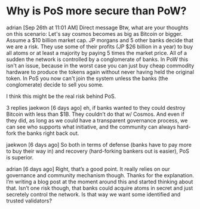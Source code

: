 # Why is PoS more secure than PoW?

adrian [Sep 26th at 11:01 AM] 
Direct message
Btw, what are your thoughts on this scenario:
Let's say cosmos becomes as big as Bitcoin or bigger. Assume a $10 billion market cap. JP morgans and 5 other banks decide that we are a risk. They use some of their profits (JP $26 billion in a year) to buy all atoms or at least a majority by paying 5 times the market price. All of a sudden the network is controlled by a conglomerate of banks. In PoW this isn't an issue, because in the worst case you can just buy cheap commodity hardware to produce the tokens again without never having held the original token. In PoS you now can't join the system unless the banks (the conglomerate) decide to sell you some.

I think this might be the real risk behind PoS.


3 replies
jaekwon [6 days ago] 
eh, if banks wanted to they could destroy Bitcoin with less than $1B.  They couldn’t do that w/ Cosmos.  And even if they did, as long as we could have a transparent governance process, we can see who supports what initiative, and the community can always hard-fork the banks right back out.


jaekwon [6 days ago] 
So both in terms of defense (banks have to pay more to buy their way in) and recovery (hard-forking bankers out is easier), PoS is superior.


adrian 
[6 days ago] 
Right, that’s a good point. It really relies on our governance and community mechanism though. Thanks for the explanation. I’m writing a blog post at the moment around this and started thinking about that.
Isn’t one risk though, that banks could acquire atoms in secret and just secretely control the network. Is that way we want some identified and trusted validators?
